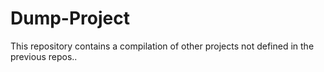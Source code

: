 # Dump-Project
This repository contains a compilation of other projects not defined in the previous repos..
